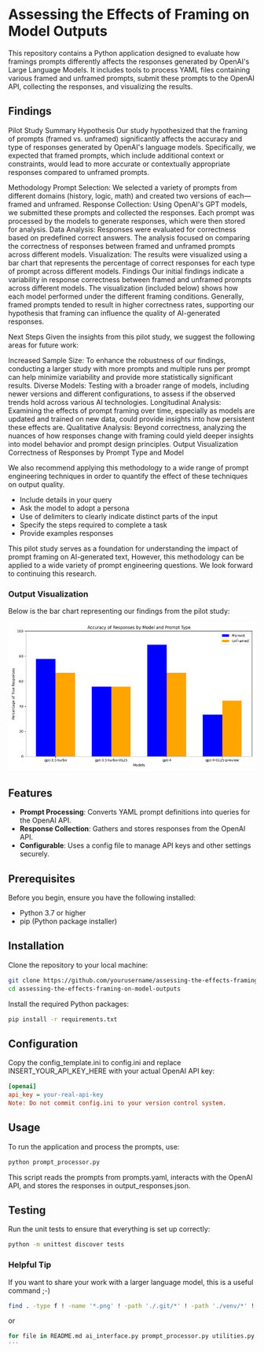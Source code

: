 # Assessing the Effects of Framing on Model Outputs

This repository contains a Python application designed to evaluate how framings prompts differently affects the responses generated by OpenAI's Large Language Models. It includes tools to process YAML files containing various framed and unframed prompts, submit these prompts to the OpenAI API, collecting the responses, and visualizing the results.

## Findings

Pilot Study Summary
Hypothesis
Our study hypothesized that the framing of prompts (framed vs. unframed) significantly affects the accuracy and type of responses generated by OpenAI's language models. Specifically, we expected that framed prompts, which include additional context or constraints, would lead to more accurate or contextually appropriate responses compared to unframed prompts.

Methodology
Prompt Selection: We selected a variety of prompts from different domains (history, logic, math) and created two versions of each—framed and unframed.
Response Collection: Using OpenAI's GPT models, we submitted these prompts and collected the responses. Each prompt was processed by the models to generate responses, which were then stored for analysis.
Data Analysis: Responses were evaluated for correctness based on predefined correct answers. The analysis focused on comparing the correctness of responses between framed and unframed prompts across different models.
Visualization: The results were visualized using a bar chart that represents the percentage of correct responses for each type of prompt across different models.
Findings
Our initial findings indicate a variability in response correctness between framed and unframed prompts across different models. The visualization (included below) shows how each model performed under the different framing conditions. Generally, framed prompts tended to result in higher correctness rates, supporting our hypothesis that framing can influence the quality of AI-generated responses.

Next Steps
Given the insights from this pilot study, we suggest the following areas for future work:

Increased Sample Size: To enhance the robustness of our findings, conducting a larger study with more prompts and multiple runs per prompt can help minimize variability and provide more statistically significant results.
Diverse Models: Testing with a broader range of models, including newer versions and different configurations, to assess if the observed trends hold across various AI technologies.
Longitudinal Analysis: Examining the effects of prompt framing over time, especially as models are updated and trained on new data, could provide insights into how persistent these effects are.
Qualitative Analysis: Beyond correctness, analyzing the nuances of how responses change with framing could yield deeper insights into model behavior and prompt design principles.
Output Visualization
Correctness of Responses by Prompt Type and Model

We also recommend applying this methodology to a wide range of prompt engineering techniques in order to quantify the effect of these techniques on output quality.
- Include details in your query
- Ask the model to adopt a persona
- Use of delimiters to clearly indicate distinct parts of the input
- Specify the steps required to complete a task
- Provide examples responses

This pilot study serves as a foundation for understanding the impact of prompt framing on AI-generated text, However, this methodology can be applied to a wide variety of prompt engineering questions. We look forward to continuing this research.

### Output Visualization

Below is the bar chart representing our findings from the pilot study:

![Bar Chart](./data/output/combined_bar_chart.png)



## Features

- **Prompt Processing**: Converts YAML prompt definitions into queries for the OpenAI API.
- **Response Collection**: Gathers and stores responses from the OpenAI API.
- **Configurable**: Uses a config file to manage API keys and other settings securely.


## Prerequisites

Before you begin, ensure you have the following installed:
- Python 3.7 or higher
- pip (Python package installer)


## Installation

Clone the repository to your local machine:

```bash
git clone https://github.com/yourusername/assessing-the-effects-framing-on-model-outputs.git
cd assessing-the-effects-framing-on-model-outputs
```

Install the required Python packages:
```bash
pip install -r requirements.txt
```

## Configuration

Copy the config_template.ini to config.ini and replace INSERT_YOUR_API_KEY_HERE with your actual OpenAI API key:
```ini
[openai]
api_key = your-real-api-key
Note: Do not commit config.ini to your version control system.
```

## Usage
To run the application and process the prompts, use:
```bash
python prompt_processor.py
```
This script reads the prompts from prompts.yaml, interacts with the OpenAI API, and stores the responses in output_responses.json.


## Testing
Run the unit tests to ensure that everything is set up correctly:
```bash
python -m unittest discover tests
```

### Helpful Tip
If you want to share your work with a larger language model, this is a useful command ;-)
```bash
find . -type f ! -name '*.png' ! -path './.git/*' ! -path './venv/*' ! -path './__pycache__/*' -exec echo {} \; -exec cat {} \;
```
or 
```bash
for file in README.md ai_interface.py prompt_processor.py utilities.py visualization.py; do echo "File: $file"; cat "$file"; echo; done
'''